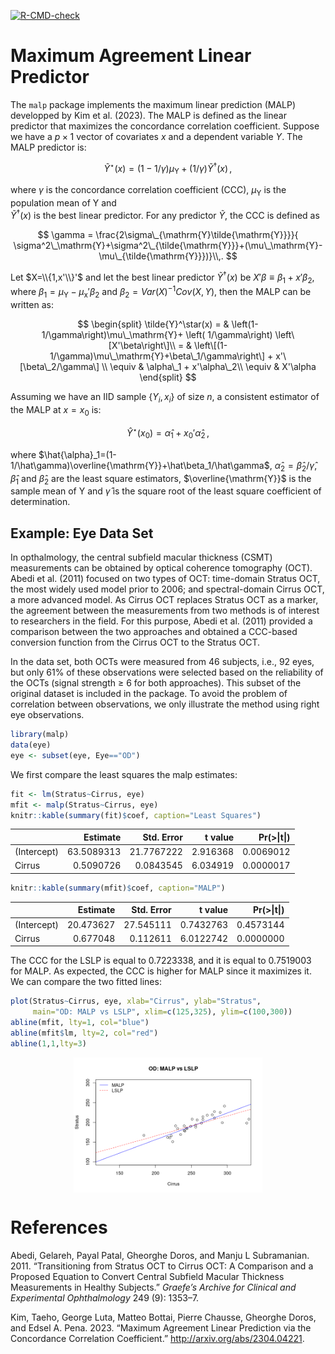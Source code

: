 [![R-CMD-check](https://github.com/pchausse/malp/workflows/R-CMD-check/badge.svg)](https://github.com/pchausse/malp/actions)

Maximum Agreement Linear Predictor
==================================

The `malp` package implements the maximum linear prediction (MALP)
developped by Kim et al. (2023). The MALP is defined as the linear
predictor that maximizes the concordance correlation coefficient.
Suppose we have a $p\times 1$ vector of covariates $x$ and a dependent variable
$Y$. The MALP predictor is:

$$
\tilde{Y}^\star(x) = \left(1-1/\gamma\right)\mu_\mathrm{Y}+ \left( 1/\gamma\right) \tilde{Y}^\dagger(x)\,,
$$

where $\gamma$ is the concordance correlation coefficient (CCC),
$\mu_\mathrm{Y}$ is the population mean of Y and                                                                                                                                              
$\tilde{Y}^\dagger(x)$ is the best linear predictor. For any predictor $\tilde{Y}$, the CCC is defined as 

$$ 
\gamma = \frac{2\sigma\_{\mathrm{Y}\tilde{\mathrm{Y}}}}{
\sigma^2\_\mathrm{Y}+\sigma^2\_{\tilde{\mathrm{Y}}}+(\mu\_\mathrm{Y}-\mu\_{\tilde{\mathrm{Y}}})}\\,.
$$

Let $X=\\{1,x'\\}'$ and let the best linear predictor
$\tilde{Y}^\dagger(x)$ be $X'\beta\equiv \beta_1+x'\beta_2$, where
$\beta_1=\mu_\mathrm{Y}-\mu_\mathrm{x}'\beta_2$ and
$\beta_2=Var(X)^{-1}Cov(X,Y)$, then the MALP can be written as:

$$
\begin{split}
\tilde{Y}^\star(x)  = & 
  \left(1-1/\gamma\right)\mu\_\mathrm{Y}+ \left( 1/\gamma\right) \left\[X'\beta\right\]\\
= & \left\[(1-1/\gamma)\mu\_\mathrm{Y}+\beta\_1/\gamma\right\] + 
x'\[\beta\_2/\gamma\] \\
\equiv &  \alpha\_1 + x'\alpha\_2\\
\equiv &  X'\alpha
\end{split}
$$

Assuming we have an IID sample $\{Y_i,x_i\}$ of size $n$, a consistent estimator of the MALP at $x=x_0$ is:

$$
\hat{Y}^\star(x_0) = \hat{\alpha}_1 + x_0'\hat{\alpha}_2\,,
$$

where $\hat{\alpha}_1=(1-1/\hat\gamma)\overline{\mathrm{Y}}+\hat\beta_1/\hat\gamma$, $\hat{\alpha}_2 = \hat{\beta}_2/\hat\gamma$, $\hat\beta_1$ and
$\hat{\beta}_2$ are the least square estimators, $\overline{\mathrm{Y}}$ is the sample mean of Y and $\hat\gamma$ is the square root of the least square coefficient of determination.

Example: Eye Data Set
---------------------

In opthalmology, the central subfield macular thickness (CSMT)
measurements can be obtained by optical coherence tomography (OCT).
Abedi et al. (2011) focused on two types of OCT: time-domain Stratus
OCT, the most widely used model prior to 2006; and spectral-domain
Cirrus OCT, a more advanced model. As Cirrus OCT replaces Stratus OCT as
a marker, the agreement between the measurements from two methods is of
interest to researchers in the field. For this purpose, Abedi et al.
(2011) provided a comparison between the two approaches and obtained a
CCC-based conversion function from the Cirrus OCT to the Stratus OCT.

In the data set, both OCTs were measured from 46 subjects, i.e., 92
eyes, but only 61% of these observations were selected based on the
reliability of the OCTs (signal strength ≥ 6 for both approaches). This
subset of the original dataset is included in the package. To avoid the
problem of correlation between observations, we only illustrate the
method using right eye observations.

``` r
library(malp)
data(eye)
eye <- subset(eye, Eye=="OD")
```

We first compare the least squares the malp estimates:

``` r
fit <- lm(Stratus~Cirrus, eye)
mfit <- malp(Stratus~Cirrus, eye)
knitr::kable(summary(fit)$coef, caption="Least Squares")
```

|             |    Estimate|  Std. Error|   t value|  Pr(\>\|t\|)|
|:------------|-----------:|-----------:|---------:|------------:|
| (Intercept) |  63.5089313|  21.7767222|  2.916368|    0.0069012|
| Cirrus      |   0.5090726|   0.0843545|  6.034919|    0.0000017|

``` r
knitr::kable(summary(mfit)$coef, caption="MALP")
```

|             |   Estimate|  Std. Error|    t value|  Pr(\>\|t\|)|
|:------------|----------:|-----------:|----------:|------------:|
| (Intercept) |  20.473627|   27.545111|  0.7432763|    0.4573144|
| Cirrus      |   0.677048|    0.112611|  6.0122742|    0.0000000|

The CCC for the LSLP is equal to 0.7223338, and it is equal to 0.7519003
for MALP. As expected, the CCC is higher for MALP since it maximizes it.
We can compare the two fitted lines:

``` r
plot(Stratus~Cirrus, eye, xlab="Cirrus", ylab="Stratus",
     main="OD: MALP vs LSLP", xlim=c(125,325), ylim=c(100,300))
abline(mfit, lty=1, col="blue")
abline(mfit$lm, lty=2, col="red")
abline(1,1,lty=3)
```

<img src="README_files/figure-markdown_github/eyeplot.png" width="60%" style="display: block; margin: auto;" />

References
==========

Abedi, Gelareh, Payal Patal, Gheorghe Doros, and Manju L Subramanian.
2011. “Transitioning from Stratus OCT to Cirrus OCT: A Comparison and a
Proposed Equation to Convert Central Subfield Macular Thickness
Measurements in Healthy Subjects.” *Graefe’s Archive for Clinical and
Experimental Ophthalmology* 249 (9): 1353–7.

Kim, Taeho, George Luta, Matteo Bottai, Pierre Chausse, Gheorghe Doros,
and Edsel A. Pena. 2023. “Maximum Agreement Linear Prediction via the
Concordance Correlation Coefficient.” <http://arxiv.org/abs/2304.04221>.
